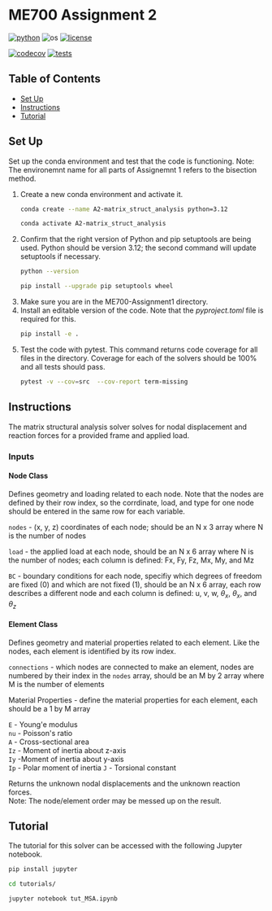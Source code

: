 # ME700 Assignment 2

[![python](https://img.shields.io/badge/python-3.12-blue.svg)](https://www.python.org/)
![os](https://img.shields.io/badge/os-ubuntu%20|%20macos%20|%20windows-blue.svg)
[![license](https://img.shields.io/badge/license-MIT-green.svg)](https://github.com/sandialabs/sibl#license)

[![codecov](https://codecov.io/gh/rebshannon/ME700-ASSIGNMENT2/graph/badge.svg?token=d5QRPml5Wg)](https://codecov.io/gh/rebshannon/ME700-ASSIGNMENT2)
[![tests](https://github.com/rebshannon/ME700-ASSIGNMENT2/actions/workflows/test.yml/badge.svg)](https://github.com/rebshannon/ME700-ASSIGNMENT2/actions)

## Table of Contents

* [Set Up](#setup)
* [Instructions](#inst)
* [Tutorial](#tutorial)

## Set Up <a name=setup></a>
Set up the conda environment and test that the code is functioning. Note: The environemnt name for all parts of Assignemnt 1 refers to the bisection method.  

1. Create a new conda environment and activate it.  
    ```bash 
    conda create --name A2-matrix_struct_analysis python=3.12
    ```
    ```bash
    conda activate A2-matrix_struct_analysis
    ``` 
2. Confirm that the right version of Python and pip setuptools are being used. Python should be version 3.12; the second command will update setuptools if necessary.  
    ```bash
    python --version
    ```
    ```bash
    pip install --upgrade pip setuptools wheel
    ```
3. Make sure you are in the ME700-Assignment1 directory.  
4. Install an editable version of the code. Note that the *pyproject.toml* file is required for this.  
    ```bash
    pip install -e .
    ```
5. Test the code with pytest. This command returns code coverage for all files in the directory. Coverage for each of the solvers should be 100% and all tests should pass.  
    ```bash
    pytest -v --cov=src  --cov-report term-missing
    ```

## Instructions <a name=inst></a>

The matrix structural analysis solver solves for nodal displacement and reaction forces for a provided frame and applied load. 

### Inputs

#### Node Class

Defines geometry and loading related to each node. Note that the nodes are defined by their row index, so the corrdinate, load, and type for one node should be entered in the same row for each variable.

`nodes` -  (x, y, z) coordinates of each node; should be an N x 3 array where N is the number of nodes

`load` - the applied load at each node, should be an N x 6 array where N is the number of nodes; each column is defined: Fx, Fy, Fz, Mx, My, and Mz

`BC` - boundary conditions for each node, specifiy which degrees of freedom are fixed (0) and which are not fixed (1), should be an N x 6 array, each row describes a different node and each column is defined: u, v, w, $\theta_x$, $\theta_x$, and $\theta_z$ 

#### Element Class

Defines geometry and material properties related to each element. Like the nodes, each element is identified by its row index.

`connections` - which nodes are connected to make an element, nodes are numbered by their index in the `nodes` array, should be an M by 2 array where M is the number of elements

Material Properties - define the material properties for each element, each should be a 1 by M array

`E` - Young'e modulus  
`nu` - Poisson's ratio  
`A` - Cross-sectional area  
`Iz` - Moment of inertia about z-axis  
`Iy` -Moment of inertia about y-axis  
`Ip` - Polar moment of inertia 
`J` - Torsional constant

Returns the unknown nodal displacements and the unknown reaction forces.  
Note: The node/element order may be messed up on the result.

## Tutorial <a name=tutorial></a>

The tutorial for this solver can be accessed with the following Jupyter notebook.

```bash
pip install jupyter
```
```bash
cd tutorials/
```
```bash
jupyter notebook tut_MSA.ipynb
```